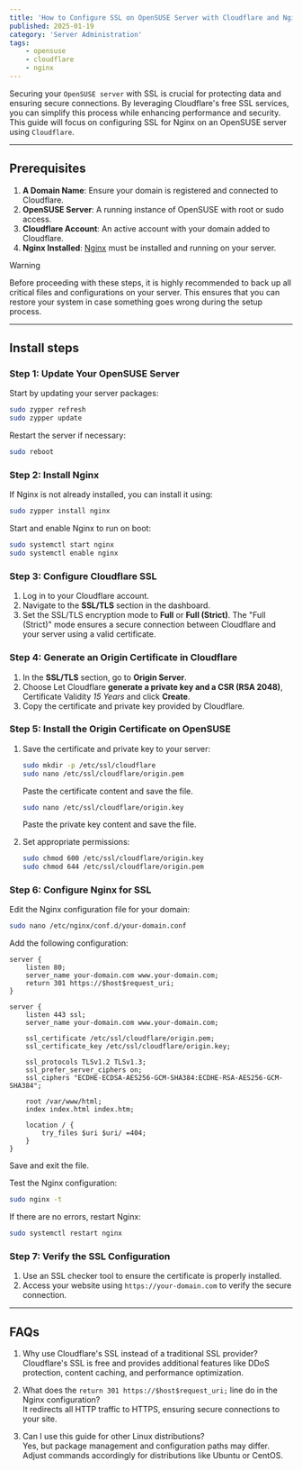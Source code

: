 ```yaml
---
title: 'How to Configure SSL on OpenSUSE Server with Cloudflare and Nginx'
published: 2025-01-19
category: 'Server Administration'
tags:
    - opensuse 
    - cloudflare 
    - nginx
---
```


Securing your `OpenSUSE server` with SSL is crucial for protecting data and ensuring secure connections. By leveraging Cloudflare's free SSL services, you can simplify this process while enhancing performance and security. This guide will focus on configuring SSL for Nginx on an OpenSUSE server using `Cloudflare`.

---

## Prerequisites

1. **A Domain Name**: Ensure your domain is registered and connected to Cloudflare.
2. **OpenSUSE Server**: A running instance of OpenSUSE with root or sudo access.
3. **Cloudflare Account**: An active account with your domain added to Cloudflare.
4. **Nginx Installed**: [Nginx](https://www.digicert.com/kb/csr-ssl-installation/nginx-openssl.htm) must be installed and running on your server.

> [!WARNING]
> Before proceeding with these steps, it is highly recommended to back up all critical files and configurations on your server. This ensures that you can restore your system in case something goes wrong during the setup process.
---
## Install steps
### Step 1: Update Your OpenSUSE Server

Start by updating your server packages:

```bash
sudo zypper refresh
sudo zypper update
```

Restart the server if necessary:

```bash
sudo reboot
```

### Step 2: Install Nginx

If Nginx is not already installed, you can install it using:

```bash
sudo zypper install nginx
```

Start and enable Nginx to run on boot:

```bash
sudo systemctl start nginx
sudo systemctl enable nginx
```

### Step 3: Configure Cloudflare SSL

1. Log in to your Cloudflare account.
2. Navigate to the **SSL/TLS** section in the dashboard.
3. Set the SSL/TLS encryption mode to **Full** or **Full (Strict)**. The "Full (Strict)" mode ensures a secure connection between Cloudflare and your server using a valid certificate.

### Step 4: Generate an Origin Certificate in Cloudflare

1. In the **SSL/TLS** section, go to **Origin Server**.
2. Choose Let Cloudflare **generate a private key and a CSR (RSA 2048)**, Certificate Validity *15 Years* and click **Create**.
3. Copy the certificate and private key provided by Cloudflare.

### Step 5: Install the Origin Certificate on OpenSUSE

1. Save the certificate and private key to your server:

   ```bash
   sudo mkdir -p /etc/ssl/cloudflare
   sudo nano /etc/ssl/cloudflare/origin.pem
   ```
   Paste the certificate content and save the file.

   ```bash
   sudo nano /etc/ssl/cloudflare/origin.key
   ```
   Paste the private key content and save the file.

2. Set appropriate permissions:

   ```bash
   sudo chmod 600 /etc/ssl/cloudflare/origin.key
   sudo chmod 644 /etc/ssl/cloudflare/origin.pem
   ```

### Step 6: Configure Nginx for SSL

Edit the Nginx configuration file for your domain:

```bash
sudo nano /etc/nginx/conf.d/your-domain.conf
```

Add the following configuration:

```nginx
server {
    listen 80;
    server_name your-domain.com www.your-domain.com;
    return 301 https://$host$request_uri;
}

server {
    listen 443 ssl;
    server_name your-domain.com www.your-domain.com;

    ssl_certificate /etc/ssl/cloudflare/origin.pem;
    ssl_certificate_key /etc/ssl/cloudflare/origin.key;

    ssl_protocols TLSv1.2 TLSv1.3;
    ssl_prefer_server_ciphers on;
    ssl_ciphers "ECDHE-ECDSA-AES256-GCM-SHA384:ECDHE-RSA-AES256-GCM-SHA384";

    root /var/www/html;
    index index.html index.htm;

    location / {
        try_files $uri $uri/ =404;
    }
}
```

Save and exit the file.

Test the Nginx configuration:

```bash
sudo nginx -t
```

If there are no errors, restart Nginx:

```bash
sudo systemctl restart nginx
```

### Step 7: Verify the SSL Configuration

1. Use an SSL checker tool to ensure the certificate is properly installed.
2. Access your website using `https://your-domain.com` to verify the secure connection.

---

## FAQs

1. Why use Cloudflare's SSL instead of a traditional SSL provider? <br>
Cloudflare's SSL is free and provides additional features like DDoS protection, content caching, and performance optimization.

2. What does the `return 301 https://$host$request_uri;` line do in the Nginx configuration? <br>
It redirects all HTTP traffic to HTTPS, ensuring secure connections to your site.

3. Can I use this guide for other Linux distributions? <br>
Yes, but package management and configuration paths may differ. Adjust commands accordingly for distributions like Ubuntu or CentOS.
